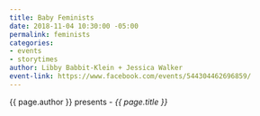 ```yaml
---
title: Baby Feminists
date: 2018-11-04 10:30:00 -05:00
permalink: feminists
categories:
- events
- storytimes
author: Libby Babbit-Klein + Jessica Walker
event-link: https://www.facebook.com/events/544304462696859/
---
```


{{ page.author }} presents - *{{ page.title }}*
